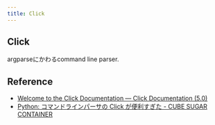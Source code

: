 ```yaml
---
title: Click
---
```


## Click
argparseにかわるcommand line parser.

## Reference
* [Welcome to the Click Documentation — Click Documentation (5.0)](http://click.pocoo.org/5/)
* [Python: コマンドラインパーサの Click が便利すぎた - CUBE SUGAR CONTAINER](http://blog.amedama.jp/entry/2015/10/14/232045)
